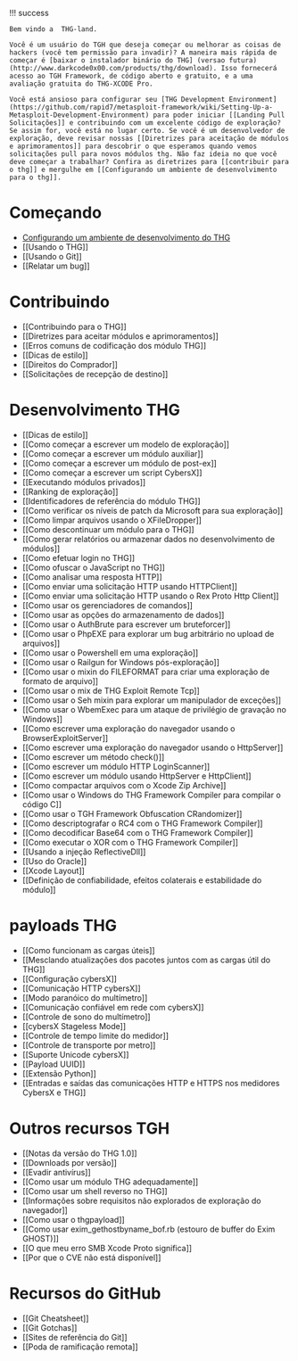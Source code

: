 !!! success
        
    Bem vindo a  THG-land. 
    
    Você é um usuário do TGH que deseja começar ou melhorar as coisas de hackers (você tem permissão para invadir)? A maneira mais rápida de começar é [baixar o instalador binário do THG] (versao futura) (http://www.darkcode0x00.com/products/thg/download). Isso fornecerá acesso ao TGH Framework, de código aberto e gratuito, e a uma avaliação gratuita do THG-XCODE Pro.
    
    Você está ansioso para configurar seu [THG Development Environment] (https://github.com/rapid7/metasploit-framework/wiki/Setting-Up-a-Metasploit-Development-Environment) para poder iniciar [[Landing Pull Solicitações]] e contribuindo com um excelente código de exploração? Se assim for, você está no lugar certo. Se você é um desenvolvedor de exploração, deve revisar nossas [[Diretrizes para aceitação de módulos e aprimoramentos]] para descobrir o que esperamos quando vemos solicitações pull para novos módulos thg. Não faz ideia no que você deve começar a trabalhar? Confira as diretrizes para [[contribuir para o thg]] e mergulhe em [[Configurando um ambiente de desenvolvimento para o thg]].


# Começando #

- [Configurando um ambiente de desenvolvimento do THG](dev/thg_dev/Setting_Up_a_THG_Development_Environment.md)
- [[Usando o THG]]
- [[Usando o Git]]
- [[Relatar um bug]]

# Contribuindo #

- [[Contribuindo para o THG]]
- [[Diretrizes para aceitar módulos e aprimoramentos]]
- [[Erros comuns de codificação dos módulo THG]]
- [[Dicas de estilo]]
- [[Direitos do Comprador]]
- [[Solicitações de recepção de destino]]

# Desenvolvimento THG #

- [[Dicas de estilo]]
- [[Como começar a escrever um modelo de exploração]]
- [[Como começar a escrever um módulo auxiliar]]
- [[Como começar a escrever um módulo de post-ex]]
- [[Como começar a escrever um script CybersX]]
- [[Executando módulos privados]]
- [[Ranking de exploração]]
- [[Identificadores de referência do módulo THG]]
- [[Como verificar os níveis de patch da Microsoft para sua exploração]]
- [[Como limpar arquivos usando o XFileDropper]]
- [[Como descontinuar um módulo para o THG]]
- [[Como gerar relatórios ou armazenar dados no desenvolvimento de módulos]]
- [[Como efetuar login no THG]]
- [[Como ofuscar o JavaScript no THG]]
- [[Como analisar uma resposta HTTP]]
- [[Como enviar uma solicitação HTTP usando HTTPClient]]
- [[Como enviar uma solicitação HTTP usando o Rex Proto Http Client]]
- [[Como usar os gerenciadores de comandos]]
- [[Como usar as opções do armazenamento de dados]]
- [[Como usar o AuthBrute para escrever um bruteforcer]]
- [[Como usar o PhpEXE para explorar um bug arbitrário no upload de arquivos]]
- [[Como usar o Powershell em uma exploração]]
- [[Como usar o Railgun for Windows pós-exploração]]
- [[Como usar o mixin do FILEFORMAT para criar uma exploração de formato de arquivo]]
- [[Como usar o mix de THG Exploit Remote Tcp]]
- [[Como usar o Seh mixin para explorar um manipulador de exceções]]
- [[Como usar o WbemExec para um ataque de privilégio de gravação no Windows]]
- [[Como escrever uma exploração do navegador usando o BrowserExploitServer]]
- [[Como escrever uma exploração do navegador usando o HttpServer]]
- [[Como escrever um método check()]]
- [[Como escrever um módulo HTTP LoginScanner]]
- [[Como escrever um módulo usando HttpServer e HttpClient]]
- [[Como compactar arquivos com o Xcode Zip Archive]]
- [[Como usar o Windows do THG Framework Compiler para compilar o código C]]
- [[Como usar o TGH Framework Obfuscation CRandomizer]]
- [[Como descriptografar o RC4 com o THG Framework Compiler]]
- [[Como decodificar Base64 com o THG Framework Compiler]]
- [[Como executar o XOR com o THG Framework Compiler]]
- [[Usando a injeção ReflectiveDll]]
- [[Uso do Oracle]]
- [[Xcode Layout]]
- [[Definição de confiabilidade, efeitos colaterais e estabilidade do módulo]]

# payloads THG #

- [[Como funcionam as cargas úteis]]
- [[Mesclando atualizações dos pacotes juntos com as  cargas útil do THG]]
- [[Configuração cybersX]]
- [[Comunicação HTTP cybersX]]
- [[Modo paranóico do multímetro]]
- [[Comunicação confiável em rede com cybersX]]
- [[Controle de sono do multímetro]]
- [[cybersX Stageless Mode]]
- [[Controle de tempo limite do medidor]]
- [[Controle de transporte por metro]]
- [[Suporte Unicode cybersX]]
- [[Payload UUID]]
- [[Extensão Python]]
- [[Entradas e saídas das comunicações HTTP e HTTPS nos medidores CybersX e THG]]


# Outros recursos TGH #

- [[Notas da versão do THG 1.0]]
- [[Downloads por versão]]
- [[Evadir antivírus]]
- [[Como usar um módulo THG adequadamente]]
- [[Como usar um shell reverso no THG]]
- [[Informações sobre requisitos não explorados de exploração do navegador]]
- [[Como usar o thgpayload]]
- [[Como usar exim_gethostbyname_bof.rb (estouro de buffer do Exim GHOST)]]
- [[O que meu erro SMB Xcode Proto significa]]
- [[Por que o CVE não está disponível]]

# Recursos do GitHub #

- [[Git Cheatsheet]]
- [[Git Gotchas]]
- [[Sites de referência do Git]]
- [[Poda de ramificação remota]]